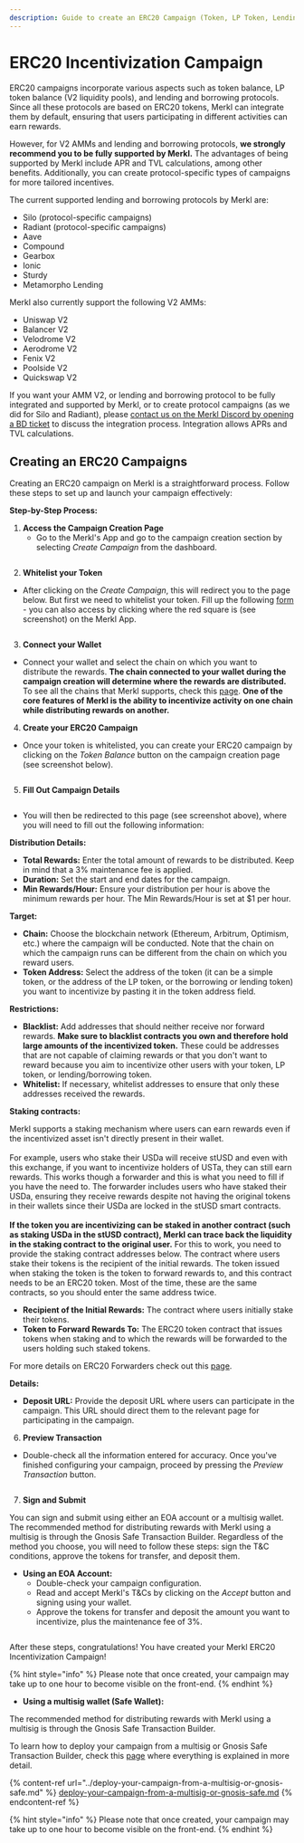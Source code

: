 ```yaml
---
description: Guide to create an ERC20 Campaign (Token, LP Token, Lending/Borrowing Token)
---
```


# ERC20 Incentivization Campaign

ERC20 campaigns incorporate various aspects such as token balance, LP token balance (V2 liquidity pools), and lending and borrowing protocols. Since all these protocols are based on ERC20 tokens, Merkl can integrate them by default, ensuring that users participating in different activities can earn rewards.

However, for V2 AMMs and lending and borrowing protocols, **we strongly recommend you to be fully supported by Merkl.** The advantages of being supported by Merkl include APR and TVL calculations, among other benefits. Additionally, you can create protocol-specific types of campaigns for more tailored incentives.

The current supported lending and borrowing protocols by Merkl are:

* Silo (protocol-specific campaigns)
* Radiant (protocol-specific campaigns)
* Aave
* Compound
* Gearbox
* Ionic
* Sturdy
* Metamorpho Lending

Merkl also currently support the following V2 AMMs:

* Uniswap V2
* Balancer V2
* Velodrome V2
* Aerodrome V2
* Fenix V2
* Poolside V2
* Quickswap V2

If you want your AMM V2, or lending and borrowing protocol to be fully integrated and supported by Merkl, or to create protocol campaigns (as we did for Silo and Radiant), please [contact us on the Merkl Discord by opening a BD ticket](https://discord.com/invite/jnYfrGxDbe) to discuss the integration process. Integration allows APRs and TVL calculations.

## Creating an ERC20 Campaigns

Creating an ERC20 campaign on Merkl is a straightforward process. Follow these steps to set up and launch your campaign effectively:

**Step-by-Step Process:**

1. **Access the Campaign Creation Page**
   * Go to the Merkl's App and go to the campaign creation section by selecting *Create Campaign* from the dashboard.

<figure><img src="../../.gitbook/assets/create-campaign-screenshot.png" alt=""><figcaption></figcaption></figure>

2. **Whitelist your Token**

* After clicking on the *Create Campaign*, this will redirect you to the page below. But first we need to whitelist your token. Fill up the following [form](https://tally.so/r/3y2bqx) - you can also access by clicking where the red square is (see screenshot) on the Merkl App.

<figure><img src="../../.gitbook/assets/whitelist-token-screenshot.png" alt=""><figcaption></figcaption></figure>

3. **Connect your Wallet**

* Connect your wallet and select the chain on which you want to distribute the rewards. **The chain connected to your wallet during the campaign creation will determine where the rewards are distributed.** To see all the chains that Merkl supports, check this [page](https://app.merkl.xyz/integrations). **One of the core features of Merkl is the ability to incentivize activity on one chain while distributing rewards on another.**

4. **Create your ERC20 Campaign**

* Once your token is whitelisted, you can create your ERC20 campaign by clicking on the *Token Balance* button on the campaign creation page (see screenshot below).

<figure><img src="../../.gitbook/assets/ERC20-campaign-create-screenshot.png" alt=""><figcaption></figcaption></figure>

5. **Fill Out Campaign Details**

<figure><img src="../../.gitbook/assets/ERC20-fill-out-campaign-details.png" alt=""><figcaption></figcaption></figure>

* You will then be redirected to this page (see screenshot above), where you will need to fill out the following information:

**Distribution Details:**

* **Total Rewards:** Enter the total amount of rewards to be distributed. Keep in mind that a 3% maintenance fee is applied.
* **Duration:** Set the start and end dates for the campaign.
* **Min Rewards/Hour:** Ensure your distribution per hour is above the minimum rewards per hour. The Min Rewards/Hour is set at $1 per hour.

**Target:**

* **Chain:** Choose the blockchain network (Ethereum, Arbitrum, Optimism, etc.) where the campaign will be conducted. Note that the chain on which the campaign runs can be different from the chain on which you reward users.
* **Token Address:** Select the address of the token (it can be a simple token, or the address of the LP token, or the borrowing or lending token) you want to incentivize by pasting it in the token address field.

**Restrictions:**

* **Blacklist:** Add addresses that should neither receive nor forward rewards. **Make sure to blacklist contracts you own and therefore hold large amounts of the incentivized token.** These could be addresses that are not capable of claiming rewards or that you don't want to reward because you aim to incentivize other users with your token, LP token, or lending/borrowing token.
* **Whitelist:** If necessary, whitelist addresses to ensure that only these addresses received the rewards.

**Staking contracts:**

Merkl supports a staking mechanism where users can earn rewards even if the incentivized asset isn't directly present in their wallet.\
\
For example, users who stake their USDa will receive stUSD and even with this exchange, if you want to incentivize holders of USTa, they can still earn rewards. This works though a forwarder and this is what you need to fill if you have the need to. The forwarder includes users who have staked their USDa, ensuring they receive rewards despite not having the original tokens in their wallets since their USDa are locked in the stUSD smart contracts.\
\
**If the token you are incentivizing can be staked in another contract (such as staking USDa in the stUSD contract), Merkl can trace back the liquidity in the staking contract to the original user.** For this to work, you need to provide the staking contract addresses below. The contract where users stake their tokens is the recipient of the initial rewards. The token issued when staking the token is the token to forward rewards to, and this contract needs to be an ERC20 token. Most of the time, these are the same contracts, so you should enter the same address twice.

* **Recipient of the Initial Rewards:** The contract where users initially stake their tokens.
* **Token to Forward Rewards To:** The ERC20 token contract that issues tokens when staking and to which the rewards will be forwarded to the users holding such staked tokens.

For more details on ERC20 Forwarders check out this [page](../../merkl-mechanisms/architecture-and-technical-overview/erc20-mechanisms.md).

**Details:**

* **Deposit URL:** Provide the deposit URL where users can participate in the campaign. This URL should direct them to the relevant page for participating in the campaign.

6. **Preview Transaction**

* Double-check all the information entered for accuracy. Once you've finished configuring your campaign, proceed by pressing the *Preview Transaction* button.

<figure><img src="../../.gitbook/assets/ERC20-preview-transaction.png" alt=""><figcaption></figcaption></figure>

7. **Sign and Submit**

You can sign and submit using either an EOA account or a multisig wallet. The recommended method for distributing rewards with Merkl using a multisig is through the Gnosis Safe Transaction Builder. Regardless of the method you choose, you will need to follow these steps: sign the T\&C conditions, approve the tokens for transfer, and deposit them.

* **Using an EOA Account:**
  * Double-check your campaign configuration.
  * Read and accept Merkl's T\&Cs by clicking on the *Accept* button and signing using your wallet.
  * Approve the tokens for transfer and deposit the amount you want to incentivize, plus the maintenance fee of 3%.

<figure><img src="../../.gitbook/assets/ERC20-accept-approve-deposit.png" alt=""><figcaption></figcaption></figure>

After these steps, congratulations! You have created your Merkl ERC20 Incentivization Campaign!

{% hint style="info" %}
Please note that once created, your campaign may take up to one hour to become visible on the front-end.
{% endhint %}

* **Using a multisig wallet (Safe Wallet):**

The recommended method for distributing rewards with Merkl using a multisig is through the Gnosis Safe Transaction Builder.

To learn how to deploy your campaign from a multisig or Gnosis Safe Transaction Builder, check this [page](../deploy-your-campaign-from-a-multisig-or-gnosis-safe.md) where everything is explained in more detail.

{% content-ref url="../deploy-your-campaign-from-a-multisig-or-gnosis-safe.md" %}
[deploy-your-campaign-from-a-multisig-or-gnosis-safe.md](../deploy-your-campaign-from-a-multisig-or-gnosis-safe.md)
{% endcontent-ref %}

{% hint style="info" %}
Please note that once created, your campaign may take up to one hour to become visible on the front-end.
{% endhint %}
